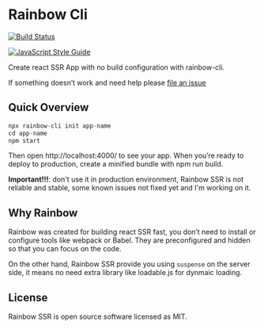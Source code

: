 Rainbow Cli
===========

[![Build Status](https://travis-ci.org/evle/rainbow-ssr.svg?branch=master)](https://travis-ci.org/evle/rainbow-ssr)

[![JavaScript Style Guide](https://img.shields.io/badge/code_style-standard-brightgreen.svg)](https://standardjs.com)

Create react SSR App with no build configuration with rainbow-cli.

If something doesn’t work and need help please [file an issue](https://github.com/evle/rainbow-ssr/issues/new)

## Quick Overview

```javascript
npx rainbow-cli init app-name
cd app-name
npm start
```

Then open http://localhost:4000/ to see your app. When you’re ready to deploy to production, create a minified bundle with npm run build. 

**Important!!!**: don't use it in production environment, Rainbow SSR is not reliable and stable, some known issues not fixed yet and I'm working on it.

## Why Rainbow 

Rainbow was created for building react SSR fast, you don’t need to install or configure tools like webpack or Babel. They are preconfigured and hidden so that you can focus on the code.

On the other hand, Rainbow SSR provide you using `suspense` on the server side, it means no need extra library like loadable.js for dynmaic loading.

## License

Rainbow SSR is open source software licensed as MIT.